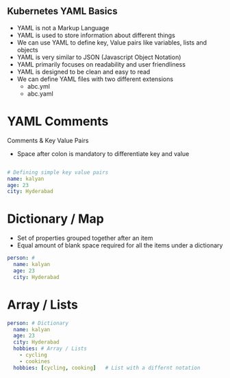 ## Kubernetes YAML Basics
- YAML is not a Markup Language
- YAML is used to store information about different things
- We can use YAML  to define key, Value pairs like variables, lists and objects
- YAML is very similar to JSON (Javascript Object Notation)
- YAML primarily focuses on readability and user friendliness
- YAML is designed to be clean and easy to read
- We can define YAML files with two different extensions
    - abc.yml
    - abc.yaml


# YAML Comments
Comments & Key Value Pairs
- Space after colon is mandatory to differentiate key and value

```yml

# Defining simple key value pairs
name: kalyan
age: 23
city: Hyderabad

```
# Dictionary / Map
- Set of properties grouped together after an item
- Equal amount of blank space required for all the items under a dictionary

```yml
person: # 
  name: kalyan
  age: 23
  city: Hyderabad
```

#  Array / Lists

```yml
person: # Dictionary
  name: kalyan
  age: 23
  city: Hyderabad
  hobbies: # Array / Lists
    - cycling
    - cookines
  hobbies: [cycling, cooking]   # List with a differnt notation  
```

